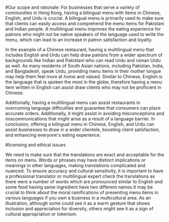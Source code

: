 #Our scope and rationale:
For businesses that serve a variety of communities in Hong Kong, having a bilingual menu with items in Chinese, English, and Urdu is crucial. A bilingual menu is primarily used to make sure that clients can easily access and comprehend the menu items for Pakistani and Indian people. A multilingual menu improves the eating experience for patrons who might not be native speakers of the language used to write the menu, which can lead to an increase in patron satisfaction and loyalty.

In the example of a Chinese restaurant, having a multilingual menu that includes English and Urdu can help draw patrons from a wider spectrum of backgrounds like Indian and Pakistani who can read Urdu and roman Urdu as well. As many residents of South Asian nations, including Pakistan, India, and Bangladesh, speak Urdu, providing menu items in their mother tongue may help them feel more at home and valued. Similar to Chinese, English is the language that is spoken the most in the globe, therefore having a menu item written in English can assist draw clients who may not be proficient in Chinese.

Additionally, having a multilingual menu can assist restaurants in overcoming language difficulties and guarantee that consumers can place accurate orders. Additionally, it might assist in avoiding misconceptions and miscommunications that might arise as a result of a language barrier. In conclusion, offering a bilingual menu in Chinese, English, and Urdu can assist businesses to draw in a wider clientele, boosting client satisfaction, and enhancing everyone's eating experience.


#licensing and ethical issues

We need to make sure that the translations are exact and acceptable for the items on menu. Words or phrases may have distinct implications or meanings in other languages, making translations complicated and nuanced. To ensure accuracy and cultural sensitivity, it is important to have a professional translator or multilingual expert check the translations as there were a number of words which are pronounced similar to English and some food having same ingredient have two different names.It may be crucial to think about the moral ramifications of presenting menu items in various languages if you own a business in a multicultural area. As an illustration, although some could see it as a warm gesture that shows inclusion and appreciation for diversity, others might see it as a sign of cultural appropriation or tokenism.

